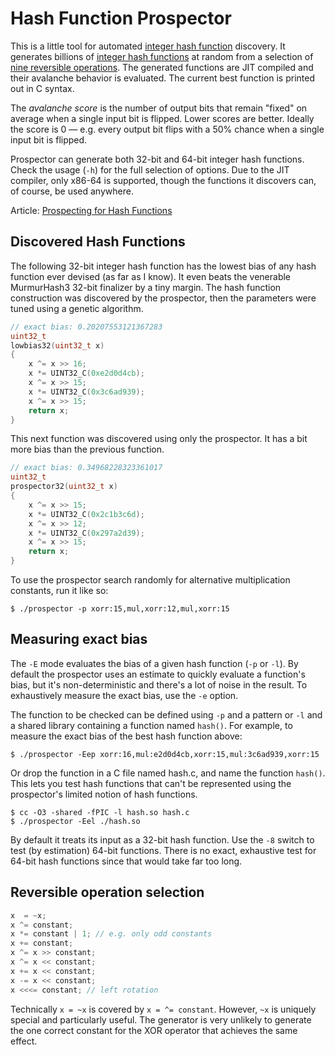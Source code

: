 # Hash Function Prospector

This is a little tool for automated [integer hash function][wang]
discovery. It generates billions of [integer hash functions][jenkins] at
random from a selection of [nine reversible operations][rev]. The
generated functions are JIT compiled and their avalanche behavior is
evaluated. The current best function is printed out in C syntax.

The *avalanche score* is the number of output bits that remain "fixed"
on average when a single input bit is flipped. Lower scores are better.
Ideally the score is 0 — e.g. every output bit flips with a 50% chance
when a single input bit is flipped.

Prospector can generate both 32-bit and 64-bit integer hash functions.
Check the usage (`-h`) for the full selection of options. Due to the JIT
compiler, only x86-64 is supported, though the functions it discovers
can, of course, be used anywhere.

Article: [Prospecting for Hash Functions][article]

## Discovered Hash Functions

The following 32-bit integer hash function has the lowest bias of any hash
function ever devised (as far as I know). It even beats the venerable
MurmurHash3 32-bit finalizer by a tiny margin. The hash function construction
was discovered by the prospector, then the parameters were tuned using a
genetic algorithm.

```c
// exact bias: 0.20207553121367283
uint32_t
lowbias32(uint32_t x)
{
    x ^= x >> 16;
    x *= UINT32_C(0xe2d0d4cb);
    x ^= x >> 15;
    x *= UINT32_C(0x3c6ad939);
    x ^= x >> 15;
    return x;
}
```

This next function was discovered using only the prospector. It has a bit more
bias than the previous function.

```c
// exact bias: 0.34968228323361017
uint32_t
prospector32(uint32_t x)
{
    x ^= x >> 15;
    x *= UINT32_C(0x2c1b3c6d);
    x ^= x >> 12;
    x *= UINT32_C(0x297a2d39);
    x ^= x >> 15;
    return x;
}
```

To use the prospector search randomly for alternative multiplication constants,
run it like so:

    $ ./prospector -p xorr:15,mul,xorr:12,mul,xorr:15

## Measuring exact bias

The `-E` mode evaluates the bias of a given hash function (`-p` or `-l`). By
default the prospector uses an estimate to quickly evaluate a function's bias,
but it's non-deterministic and there's a lot of noise in the result. To
exhaustively measure the exact bias, use the `-e` option.

The function to be checked can be defined using `-p` and a pattern or
`-l` and a shared library containing a function named `hash()`. For
example, to measure the exact bias of the best hash function above:

    $ ./prospector -Eep xorr:16,mul:e2d0d4cb,xorr:15,mul:3c6ad939,xorr:15

Or drop the function in a C file named hash.c, and name the function
`hash()`. This lets you test hash functions that can't be represented
using the prospector's limited notion of hash functions.

    $ cc -O3 -shared -fPIC -l hash.so hash.c
    $ ./prospector -Eel ./hash.so

By default it treats its input as a 32-bit hash function. Use the `-8`
switch to test (by estimation) 64-bit functions. There is no exact,
exhaustive test for 64-bit hash functions since that would take far too
long.

## Reversible operation selection

```c
x  = ~x;
x ^= constant;
x *= constant | 1; // e.g. only odd constants
x += constant;
x ^= x >> constant;
x ^= x << constant;
x += x << constant;
x -= x << constant;
x <<<= constant; // left rotation
```

Technically `x = ~x` is covered by `x = ^= constant`. However, `~x` is
uniquely special and particularly useful. The generator is very unlikely
to generate the one correct constant for the XOR operator that achieves
the same effect.


[article]: https://nullprogram.com/blog/2018/07/31/
[jenkins]: http://burtleburtle.net/bob/hash/integer.html
[rev]: http://papa.bretmulvey.com/post/124027987928/hash-functions
[wang]: https://gist.github.com/badboy/6267743

